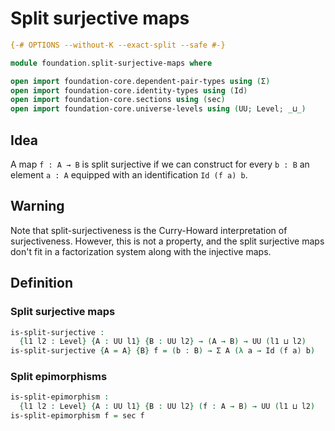 # Split surjective maps

```agda
{-# OPTIONS --without-K --exact-split --safe #-}

module foundation.split-surjective-maps where

open import foundation-core.dependent-pair-types using (Σ)
open import foundation-core.identity-types using (Id)
open import foundation-core.sections using (sec)
open import foundation-core.universe-levels using (UU; Level; _⊔_)
```

## Idea

A map `f : A → B` is split surjective if we can construct for every `b : B` an element `a : A` equipped with an identification `Id (f a) b`.

## Warning

Note that split-surjectiveness is the Curry-Howard interpretation of surjectiveness. However, this is not a property, and the split surjective maps don't fit in a factorization system along with the injective maps. 

## Definition

### Split surjective maps

```agda
is-split-surjective :
  {l1 l2 : Level} {A : UU l1} {B : UU l2} → (A → B) → UU (l1 ⊔ l2)
is-split-surjective {A = A} {B} f = (b : B) → Σ A (λ a → Id (f a) b)
```

### Split epimorphisms

```agda
is-split-epimorphism :
  {l1 l2 : Level} {A : UU l1} {B : UU l2} (f : A → B) → UU (l1 ⊔ l2)
is-split-epimorphism f = sec f
```
